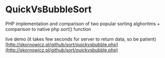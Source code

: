 # QuickVsBubbleSort
PHP implementation and comparison of two popular sorting alghoritms + comparison to native php sort() function

live demo (it takes few seconds for server to return data, so be patient)
[http://skornowicz.pl/github/sort/quickvsbubble.php](http://skornowicz.pl/github/sort/quickvsbubble.php)
